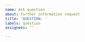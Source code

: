 ```yaml
---
name: Ask question
about: Further information request
title: 'QUESTION: '
labels: question
assignees: ''

---
```



